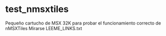 # test_nmsxtiles
Pequeño cartucho de MSX 32K para probar el funcionamiento correcto de nMSXTiles
Mirarse LEEME_LINKS.txt
